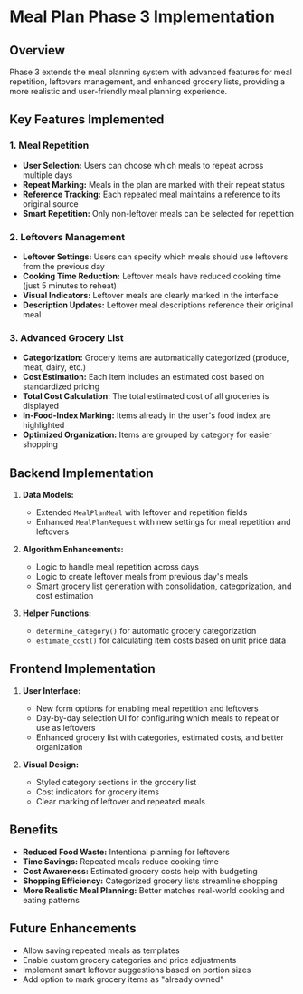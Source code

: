# Meal Plan Phase 3 Implementation

## Overview
Phase 3 extends the meal planning system with advanced features for meal repetition, leftovers management, and enhanced grocery lists, providing a more realistic and user-friendly meal planning experience.

## Key Features Implemented

### 1. Meal Repetition
- **User Selection:** Users can choose which meals to repeat across multiple days
- **Repeat Marking:** Meals in the plan are marked with their repeat status
- **Reference Tracking:** Each repeated meal maintains a reference to its original source
- **Smart Repetition:** Only non-leftover meals can be selected for repetition

### 2. Leftovers Management
- **Leftover Settings:** Users can specify which meals should use leftovers from the previous day
- **Cooking Time Reduction:** Leftover meals have reduced cooking time (just 5 minutes to reheat)
- **Visual Indicators:** Leftover meals are clearly marked in the interface
- **Description Updates:** Leftover meal descriptions reference their original meal

### 3. Advanced Grocery List
- **Categorization:** Grocery items are automatically categorized (produce, meat, dairy, etc.)
- **Cost Estimation:** Each item includes an estimated cost based on standardized pricing
- **Total Cost Calculation:** The total estimated cost of all groceries is displayed
- **In-Food-Index Marking:** Items already in the user's food index are highlighted
- **Optimized Organization:** Items are grouped by category for easier shopping

## Backend Implementation
1. **Data Models:**
   - Extended `MealPlanMeal` with leftover and repetition fields
   - Enhanced `MealPlanRequest` with new settings for meal repetition and leftovers

2. **Algorithm Enhancements:**
   - Logic to handle meal repetition across days
   - Logic to create leftover meals from previous day's meals
   - Smart grocery list generation with consolidation, categorization, and cost estimation

3. **Helper Functions:**
   - `determine_category()` for automatic grocery categorization
   - `estimate_cost()` for calculating item costs based on unit price data

## Frontend Implementation
1. **User Interface:**
   - New form options for enabling meal repetition and leftovers
   - Day-by-day selection UI for configuring which meals to repeat or use as leftovers
   - Enhanced grocery list with categories, estimated costs, and better organization

2. **Visual Design:**
   - Styled category sections in the grocery list
   - Cost indicators for grocery items
   - Clear marking of leftover and repeated meals

## Benefits
- **Reduced Food Waste:** Intentional planning for leftovers
- **Time Savings:** Repeated meals reduce cooking time
- **Cost Awareness:** Estimated grocery costs help with budgeting
- **Shopping Efficiency:** Categorized grocery lists streamline shopping
- **More Realistic Meal Planning:** Better matches real-world cooking and eating patterns

## Future Enhancements
- Allow saving repeated meals as templates
- Enable custom grocery categories and price adjustments
- Implement smart leftover suggestions based on portion sizes
- Add option to mark grocery items as "already owned" 